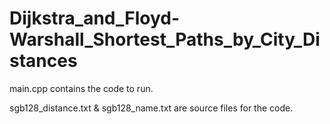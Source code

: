 # Dijkstra_and_Floyd-Warshall_Shortest_Paths_by_City_Distances

main.cpp contains the code to run.

sgb128_distance.txt & sgb128_name.txt are source files for the code.
